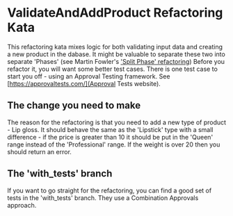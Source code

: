 ValidateAndAddProduct Refactoring Kata
=======================================

This refactoring kata mixes logic for both validating input data and creating a new product in the dabase. It might be valuable to separate these two into separate 'Phases' (see Martin Fowler's ['Split Phase' refactoring](https://refactoring.com/catalog/splitPhase.html)) Before you refactor it, you will want some better test cases. There is one test case to start you off - using an Approval Testing framework. See [https://approvaltests.com/](Approval Tests website).

The change you need to make
---------------------------

The reason for the refactoring is that you need to add a new type of product - Lip gloss. It should behave the same as the 'Lipstick' type with a small difference - if the price is greater than 10 it should be put in the 'Queen' range instead of the 'Professional' range. If the weight is over 20 then you should return an error.

The 'with_tests' branch
-----------------------

If you want to go straight for the refactoring, you can find a good set of tests in the 'with_tests' branch. They use a Combination Approvals approach.
